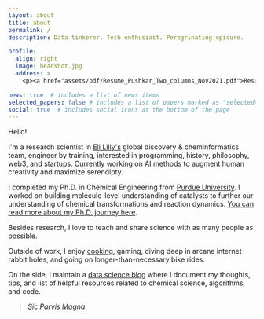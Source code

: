 ```yaml
---
layout: about
title: about
permalink: /
description: Data tinkerer. Tech enthusiast. Peregrinating epicure. 

profile:
  align: right
  image: headshot.jpg
  address: >
    <p><a href="assets/pdf/Resume_Pushkar_Two_columns_Nov2021.pdf">Resume</a></p>

news: true  # includes a list of news items
selected_papers: false # includes a list of papers marked as "selected={true}"
social: true  # includes social icons at the bottom of the page
---
```


Hello! 

I'm a research scientist in [Eli Lilly's](https://www.lilly.com/discovery/research-and-scientific-discovery) global discovery & cheminformatics team, engineer by training, interested in programming, history, philosophy, web3, and startups. Currently working on AI methods to augment human creativity and maximize serendipty. 

I completed my Ph.D. in Chemical Engineering from [Purdue University](https://engineering.purdue.edu/ChE). I worked on building molecule-level understanding of catalysts to further our understanding of chemical transformations and reaction dynamics. [You can read more about my Ph.D. journey here](https://www.pushkarghanekar.com/blog/2021/phd_learning/).

Besides research, I love to teach and share science with as many people as possible. 

Outside of work, I enjoy [cooking](https://www.instagram.com/pgg1610/), gaming, diving deep in arcane internet rabbit holes, and going on longer-than-necessary bike rides.

On the side, I maintain a [data science blog](https://pgg1610.github.io/blog_fastpages/) where I document my thoughts, tips, and list of helpful resources related to chemical science, algorithms, and code. 

> <a href="https://www.youtube.com/watch?v=hPyFa9CqR6Y"><i>Sic Parvis Magna</i></a>

<!---
Write your biography here. Tell the world about yourself. Link to your favorite [subreddit](http://reddit.com){:target="\_blank"}. You can put a picture in, too. The code is already in, just name your picture `prof_pic.jpg` and put it in the `img/` folder.

Put your address / P.O. box / other info right below your picture. You can also disable any these elements by editing `profile` property of the YAML header of your `_pages/about.md`. Edit `_bibliography/papers.bib` and Jekyll will render your [publications page](/al-folio/publications/) automatically.

Link to your social media connections, too. This theme is set up to use [Font Awesome icons](http://fortawesome.github.io/Font-Awesome/){:target="\_blank"} and [Academicons](https://jpswalsh.github.io/academicons/){:target="\_blank"}, like the ones below. Add your Facebook, Twitter, LinkedIn, Google Scholar, or just disable all of them.
--->
